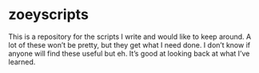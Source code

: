 # zoeyscripts

This is a repository for the scripts I write and would like to keep around. A lot of these won’t be pretty, but they get what I need done. I don’t know if anyone will find these useful but eh. It’s good at looking back at what I’ve learned.

